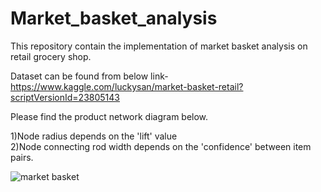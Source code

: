 # Market_basket_analysis
This repository contain the implementation of market basket analysis on retail grocery shop.                                           

Dataset can be found from below link-https://www.kaggle.com/luckysan/market-basket-retail?scriptVersionId=23805143                             

Please find the product network diagram below.

1)Node radius depends on the 'lift' value                                                                                          
2)Node connecting rod width depends on the 'confidence' between item pairs.

![market basket](https://user-images.githubusercontent.com/24733068/69396885-e8e67080-0d37-11ea-86c3-f62894374e3e.png)

